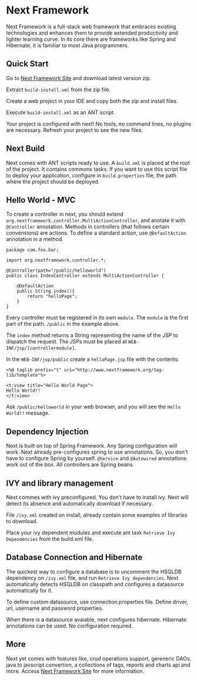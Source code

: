 # Next Framework
Next Framework is a full-stack web framework that embraces existing technologies and enhances them to provide extended productivity and lighter learning curve. In its core there are frameworks like Spring and Hibernate, it is familiar to most Java programmers. 

## Quick Start

Go to [Next Framework Site][] and download latest version zip.

Extract `build-install.xml` from the zip file.

Create a web project in your IDE and copy both the zip and install files.

Execute `build-install.xml` as an ANT script.

Your project is configured with next! No tools, no command lines, no plugins are necessary.
Refresh your project to see the new files.

## Next Build

Next comes with ANT scripts ready to use. A `build.xml` is placed at the root of the project. It contains commons tasks. 
If you want to use this script file to deploy your application, configure in `build.properties` file, the path where the project should be deployed.

## Hello World - MVC

To create a controller in next, you should extend `org.nextframework.controller.MultiActionController`, and anotate it with `@Controller` annotation. Methods in controllers (that follows certain convensions) are actions. To define a standard action, use `@DefaultAction` annotation in a method.

	package com.foo.bar;
	
	import org.nextframework.controller.*;
	
	@Controller(path="/public/helloworld")
	public class IndexController extends MultiActionController {
	
		@DefaultAction
		public String index(){
			return "helloPage";
		}
	}

Every controller must be registered in its own `module`. The `module` is the first part of the path. `/public` in the example above.

The `index` method returns a String representing the name of the JSP to dispatch the request. The JSPs must be placed at `WEB-INF/jsp/[controllermodule]`. 

In the `WEB-INF/jsp/public` create a `helloPage.jsp` file with the contents:

	<%@ taglib prefix="t" uri="http://www.nextframework.org/tag-lib/template"%>
	
	<t:view title="Hello World Page">
	Hello World!!
	</t:view>

Ask `/public/helloworld` in your web browser, and you will see the `Hello World!!` message.

## Dependency Injection

Next is built on top of Spring Framework. Any Spring configuration will work. Next already pre-configures spring to use annotations. So, you don't have to configure Spring by yourself. `@Service` and `@Autowired` annotations work out of the box. All controllers are Spring beans.

## IVY and library management

Next commes with ivy preconfigured. You don't have to install ivy. Next will detect its absence and automatically download if necessary. 

File `/ivy.xml` created on install, already contain some examples of libraries to download. 

Place your ivy dependent modules and execute ant task `Retrieve Ivy Dependencies` from the build.xml file.

## Database Connection and Hibernate

The quickest way to configure a database is to uncomment the HSQLDB dependency on `/ivy.xml` file, and run `Retrieve Ivy dependencies`. Next automatically detects HSQLDB on classpath and configures a datasource automatically for it.

To define custom datasource, use connection.properties file. Define driver, url, username and password properties. 

When there is a datasource avaiable, next configures hibernate. Hibernate annotations can be used. No configuration required.

## More

Next yet comes with features like, crud operations support, gereneric DAOs, java to javscript convertion, a collections of tags, reports and charts api and more. Access [Next Framework Site][] for more information.



[Next Framework Site]: http://www.nextframework.org

